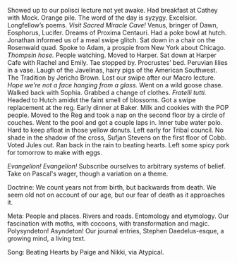 Showed up to our polisci lecture not yet awake. Had breakfast at Cathey with Mock. Orange pile. The word of the day is syzygy. Excelsior. Longfellow’s poems. *Visit Sacred Miracle Cave\!* Venus, bringer of Dawn, Eosphorus, Lucifer. Dreams of Proxima Centauri. Had a poke bowl at hutch. Jonathan informed us of a meal swipe glitch. Sat down in a chair on the Rosenwald quad. Spoke to Adam, a prospie from New York about Chicago. *Thompsin hose.* People watching. Moved to Harper. Sat down at Harper Cafe with Rachel and Emily. Tae stopped by. Procrustes’ bed. Peruvian lilies in a vase. Laugh of the Javelinas, hairy pigs of the American Southwest. The Tradition by Jericho Brown. Lost our swipe after our Macro lecture. *Hope we’re not a face hanging from a glass.* Went on a wild goose chase. Walked back with Sophia. Grabbed a change of clothes. *Fratelli tutti.* Headed to Hutch amidst the faint smell of blossoms. Got a swipe replacement at the reg. Early dinner at Baker. Milk and cookies with the POP people. Moved to the Reg and took a nap on the second floor by a circle of couches. Went to the pool and got a couple laps in. Inner tube water polo. Hard to keep afloat in those yellow donuts. Left early for Tribal council. No shade in the shadow of the cross, Sufjan Stevens on the first floor of Cobb. Voted Jules out. Ran back in the rain to beating hearts. Left some spicy pork for tomorrow to make with eggs. 

*Evangelion\! Evangelion\!* Subscribe ourselves to arbitrary systems of belief. Take on Pascal's wager, though a variation on a theme.

Doctrine: We count years not from birth, but backwards from death. We seem old not on account of our age, but our fear of death as it approaches it. 

Meta: People and places. Rivers and roads. Entomology and etymology. Our fascination with moths, with cocoons, with transformation and magic. Polysyndeton\! Asyndeton\! Our journal entries, Stephen Daedelus-esque, a growing mind, a living text. 

Song: Beating Hearts by Paige and Nikki, via Atypical.